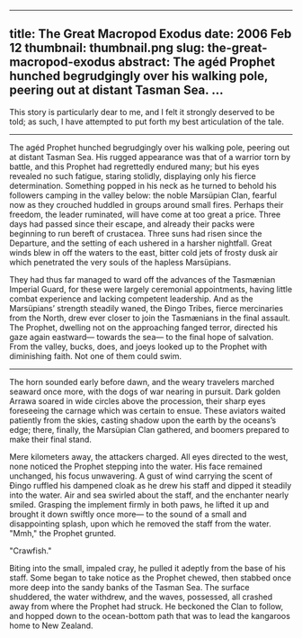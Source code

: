 --------------------------------------------------------------------------------
title:     The Great Macropod Exodus
date:      2006 Feb 12
thumbnail: thumbnail.png
slug:      the-great-macropod-exodus
abstract:  The agéd Prophet hunched begrudgingly over his
           walking pole, peering out at distant Tasman Sea. …
--------------------------------------------------------------------------------

This story is particularly dear to me, and I felt it strongly deserved to be 
told; as such, I have attempted to put forth my best articulation of the tale.

---

The agéd Prophet hunched begrudgingly over his walking pole, peering out at
distant Tasman Sea. His rugged appearance was that of a warrior torn by battle,
and this Prophet had regrettedly endured many; but his eyes revealed no such
fatigue, staring stolidly, displaying only his fierce determination. Something
popped in his neck as he turned to behold his followers camping in the valley
below: the noble Marsüpian Clan, fearful now as they crouched huddled in groups
around small fires. Perhaps their freedom, the leader ruminated, will have come
at too great a price. Three days had passed since their escape, and already
their packs were beginning to run bereft of crustacea. Three suns had risen
since the Departure, and the setting of each ushered in a harsher nightfall.
Great winds blew in off the waters to the east, bitter cold jets of frosty dusk
air which penetrated the very souls of the hapless Marsüpians.

They had thus far managed to ward off the advances of the Tasmænian Imperial
Guard, for these were largely ceremonial appointments, having little combat
experience and lacking competent leadership. And as the Marsüpians’ strength
steadily waned, the Đingo Tribes, fierce mercinaries from the North, drew ever
closer to join the Tasmænians in the final assault. The Prophet, dwelling not
on the approaching fanged terror, directed his gaze again eastward— towards the
sea— to the final hope of salvation. From the valley, bucks, does, and joeys
looked up to the Prophet with diminishing faith. Not one of them could swim.

---

The horn sounded early before dawn, and the weary travelers marched seaward
once more, with the dogs of war nearing in pursuit. Dark golden Arrawa soared
in wide circles above the procession, their sharp eyes foreseeing the carnage
which was certain to ensue. These aviators waited patiently from the skies,
casting shadow upon the earth by the oceans’s edge; there, finally, the
Marsüpian Clan gathered, and boomers prepared to make their final stand.

Mere kilometers away, the attackers charged. All eyes directed to the west,
none noticed the Prophet stepping into the water. His face remained unchanged,
his focus unwavering. A gust of wind carrying the scent of Đingo ruffled his
dampened cloak as he drew his staff and dipped it steadily into the water. Air
and sea swirled about the staff, and the enchanter nearly smiled. Grasping the
implement firmly in both paws, he lifted it up and brought it down swiftly once
more— to the sound of a small and disappointing splash, upon which he removed
the staff from the water. "Mmh," the Prophet grunted.

"Crawfish."

Biting into the small, impaled cray, he pulled it adeptly from the base of his
staff. Some began to take notice as the Prophet chewed, then stabbed once more
deep into the sandy banks of the Tasman Sea. The surface shuddered, the water
withdrew, and the waves, possessed, all crashed away from where the Prophet had
struck. He beckoned the Clan to follow, and hopped down to the ocean-bottom
path that was to lead the kangaroos home to New Zealand.
